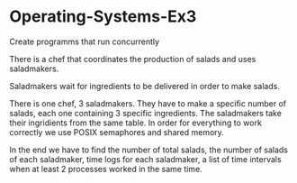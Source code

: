 # Operating-Systems-Ex3
Create programms that run concurrently 

There is a chef that coordinates the production of salads and uses saladmakers.

Saladmakers wait for ingredients to be delivered in order to make salads.

There is one chef, 3 saladmakers. They have to make a specific number of salads, each one containing 3 specific ingredients. The saladmakers take
their ingridients from the same table. In order for everything to work correctly we use POSIX semaphores and shared memory.

In the end we have to find the number of total salads, the number of salads of each saladmaker, time logs for each saladmaker, a list of time intervals 
when at least 2 processes worked in the same time.
